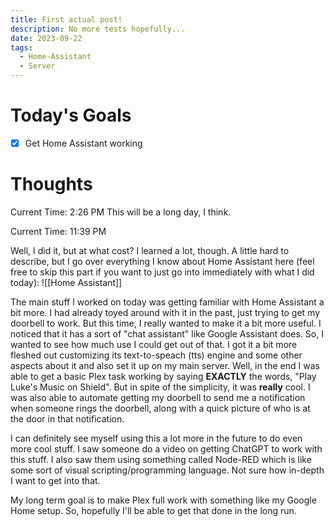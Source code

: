 ```yaml
---
title: First actual post!
description: No more tests hopefully...
date: 2023-09-22
tags:
  - Home-Assistant
  - Server
---
```

# Today's Goals
- [x] Get Home Assistant working

# Thoughts
Current Time: 2:26 PM
This will be a long day, I think.

Current Time: 11:39 PM

Well, I did it, but at what cost? I learned a lot, though. A little hard to describe, but I go over everything I know about Home Assistant here (feel free to skip this part if you want to just go into immediately with what I did today): 
![[Home Assistant]]

The main stuff I worked on today was getting familiar with Home Assistant a bit more. I had already toyed around with it in the past, just trying to get my doorbell to work. But this time, I really wanted to make it a bit more useful. I noticed that it has a sort of "chat assistant" like Google Assistant does. So, I wanted to see how much use I could get out of that. I got it a bit more fleshed out customizing its text-to-speach (tts) engine and some other aspects about it and also set it up on my main server. Well, in the end I was able to get a basic Plex task working by saying **EXACTLY** the words, "Play Luke's Music on Shield". But in spite of the simplicity, it was **really** cool. I was also able to automate getting my doorbell to send me a notification when someone rings the doorbell, along with a quick picture of who is at the door in that notification. 

I can definitely see myself using this a lot more in the future to do even more cool stuff. I saw someone do a video on getting ChatGPT to work with this stuff. I also saw them using something called Node-RED which is like some sort of visual scripting/programming language. Not sure how in-depth I want to get into that.

My long term goal is to make Plex full work with something like my Google Home setup. So, hopefully I'll be able to get that done in the long run.

